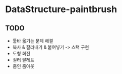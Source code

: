 # DataStructure-paintbrush

## TODO
* 툴바 옮기는 문제 해결
* 복사 & 잘라내기 & 붙여넣기 -> 스택 구현
* 도형 회전
* 컬러 팔레트
* 줌인 줌아웃
